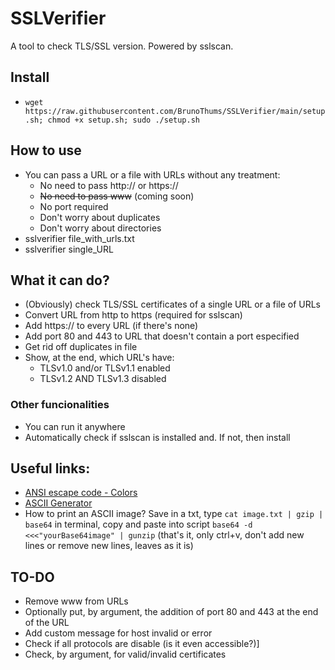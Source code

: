 # SSLVerifier
A tool to check TLS/SSL version. Powered by sslscan.

## Install
- `wget https://raw.githubusercontent.com/BrunoThums/SSLVerifier/main/setup.sh; chmod +x setup.sh; sudo ./setup.sh`
<!-- É possível mudar essa instalação. Baixe a ferramenta no linux/kali, dê permissão de execução para o setup.sh e faça o commit. Assim dará pra mudar para:
git clone https://github.com/BrunoThums/SSLVerifier.git; sudo SSLVerifier/setup.sh 
Só precisa ajustar o "local" do script, dentro dele. Porque senão ele não consegue se apagar
-->
## How to use
- You can pass a URL or a file with URLs without any treatment:
  - No need to pass http:// or https://
  - ~~No need to pass www~~ (coming soon)
  - No port required
  - Don't worry about duplicates
  - Don't worry about directories
- sslverifier file_with_urls.txt
- sslverifier single_URL

## What it can do?
- (Obviously) check TLS/SSL certificates of a single URL or a file of URLs
- Convert URL from http to https (required for sslscan)
- Add https:// to every URL (if there's none)
- Add port 80 and 443 to URL that doesn't contain a port especified
- Get rid off duplicates in file
- Show, at the end, which URL's have:
  - TLSv1.0 and/or TLSv1.1 enabled
  - TLSv1.2 AND TLSv1.3 disabled

### Other funcionalities
- You can run it anywhere
- Automatically check if sslscan is installed and. If not, then install

## Useful links:
- [ANSI escape code - Colors](https://en.wikipedia.org/wiki/ANSI_escape_code#Colors)
- [ASCII Generator](https://patorjk.com/software/taag/)
- How to print an ASCII image? Save in a txt, type `cat image.txt | gzip | base64` in terminal, copy and paste into script `base64 -d <<<"yourBase64image" | gunzip` (that's it, only ctrl+v, don't add new lines or remove new lines, leaves as it is)

## TO-DO
- Remove www from URLs
- Optionally put, by argument, the addition of port 80 and 443 at the end of the URL
- Add custom message for host invalid or error
- Check if all protocols are disable (is it even accessible?)]
- Check, by argument, for valid/invalid certificates


